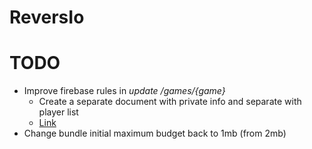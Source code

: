 # ReversIo

# TODO
- Improve firebase rules in *update /games/{game}*
  - Create a separate document with private info and separate with player list
  - [Link](https://firebase.google.com/docs/firestore/security/rules-fields)
- Change bundle initial maximum budget back to 1mb (from 2mb)
